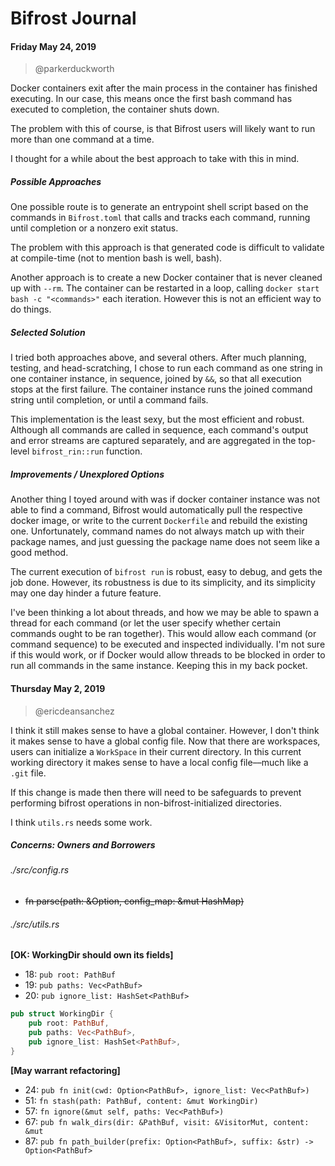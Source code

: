 # Bifrost Journal

#### Friday May 24, 2019 
> @parkerduckworth

Docker containers exit after the main process in the container has finished
executing.  In our case, this means once the first bash command has executed
to completion, the container shuts down.

The problem with this of course, is that Bifrost users will likely want to
run more than one command at a time.  

I thought for a while about the best approach to take with this in mind.

##### Possible Approaches
One possible route is to generate an entrypoint shell script based on the
commands in `Bifrost.toml` that calls and tracks each command, running until 
completion or a nonzero exit status.

The problem with this approach is that generated code is difficult to 
validate at compile-time (not to mention bash is well, bash).

Another approach is to create a new Docker container that is never cleaned
up with `--rm`.  The container can be restarted in a loop, calling
`docker start bash -c "<commands>"` each iteration.  However this is not an
efficient way to do things.

##### Selected Solution
I tried both approaches above, and several others.  After much planning, testing,
and head-scratching, I chose to run each command as one string in one container 
instance, in sequence, joined by `&&`, so that all execution stops at the first 
failure. The container instance runs the joined command string until completion, 
or until a command fails. 

This implementation is the least sexy, but the most efficient and robust. 
Although all commands are called in sequence, each command's output and error 
streams are captured separately, and are aggregated in the top-level 
`bifrost_rin::run` function.

##### Improvements / Unexplored Options
Another thing I toyed around with was if docker container instance was not 
able to find a command, Bifrost would automatically pull the respective 
docker image, or write to the current `Dockerfile` and rebuild the existing
one. Unfortunately, command names do not always match up with their package
names, and just guessing the package name does not seem like a good method.

The current execution of `bifrost run` is robust, easy to debug, and gets
the job done.  However, its robustness is due to its simplicity, and its
simplicity may one day hinder a future feature.  

I've been thinking a lot about threads, and how we may be able to spawn a 
thread for each command (or let the user specify whether certain commands 
ought to be ran together).  This would allow each command (or command sequence)
to be executed and inspected individually. I'm not sure if this would work, or if
Docker would allow threads to be blocked in order to run all commands in the same
instance. Keeping this in my back pocket.

#### Thursday May 2, 2019
> @ericdeansanchez

I think it still makes sense to have a global container. However, I don't think
it makes sense to have a global config file. Now that there are workspaces,
users can initialize a `WorkSpace` in their current directory. In this current
working directory it makes sense to have a local config file––much like a `.git`
file.

If this change is made then there will need to be safeguards to prevent 
performing bifrost operations in non-bifrost-initialized directories.

I think `utils.rs` needs some work.

##### Concerns: Owners and Borrowers

###### ./src/config.rs

* ~~fn parse(path: &Option<PathBuf>, config_map: &mut HashMap<String
bool>)~~

###### ./src/utils.rs

**[OK: WorkingDir should own its fields]**
* 18:    `pub root: PathBuf`
* 19:    `pub paths: Vec<PathBuf>`
* 20:    `pub ignore_list: HashSet<PathBuf>`

```rust
pub struct WorkingDir {
    pub root: PathBuf,
    pub paths: Vec<PathBuf>,
    pub ignore_list: HashSet<PathBuf>,
}
```

**[May warrant refactoring]**

* 24:    `pub fn init(cwd: Option<PathBuf>, ignore_list: Vec<PathBuf>)`
* 51:    `fn stash(path: PathBuf, content: &mut WorkingDir)`
* 57:    `fn ignore(&mut self, paths: Vec<PathBuf>)`
* 67:    `pub fn walk_dirs(dir: &PathBuf, visit: &VisitorMut, content: &mut`
* 87:    `pub fn path_builder(prefix: Option<PathBuf>, suffix: &str) -> 
Option<PathBuf>`